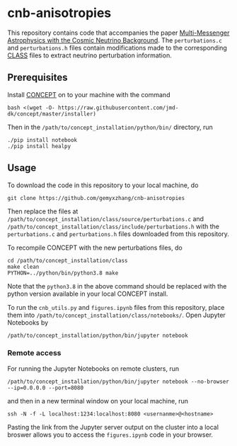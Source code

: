 # cnb-anisotropies

This repository contains code that accompanies the paper [Multi-Messenger Astrophysics with the Cosmic Neutrino Background](https://arxiv.org/abs/2103.01274). The `perturbations.c` and `perturbations.h` files contain modifications made to the corresponding [CLASS](http://class-code.net/) files to extract neutrino perturbation information. 

## Prerequisites

Install [CO*N*CEPT](https://jmd-dk.github.io/concept/) on to your machine with the command 
```
bash <(wget -O- https://raw.githubusercontent.com/jmd-dk/concept/master/installer)
```
Then in the `/path/to/concept_installation/python/bin/` directory, run 
```
./pip install notebook 
./pip install healpy
```

## Usage 

To download the code in this repository to your local machine, do 
```
git clone https://github.com/gemyxzhang/cnb-anisotropies
``` 
Then replace the files at `/path/to/concept_installation/class/source/perturbations.c` and `/path/to/concept_installation/class/include/perturbations.h` with the `perturbations.c` and `perturbations.h` files downloaded from this repository. 

To recompile CO*N*CEPT with the new perturbations files, do 
```
cd /path/to/concept_installation/class 
make clean 
PYTHON=../python/bin/python3.8 make
```
Note that the `python3.8` in the above command should be replaced with the python version available in your local CO*N*CEPT install. 

To run the `cnb_utils.py` and `figures.ipynb` files from this repository, place them into `/path/to/concept_installation/class/notebooks/`. Open Jupyter Notebooks by 

```
/path/to/concept_installation/python/bin/jupyter notebook
```

### Remote access 

For running the Jupyter Notebooks on remote clusters, run 
```
/path/to/concept_installation/python/bin/jupyter notebook --no-browser --ip=0.0.0.0 --port=8080
```
and then in a new terminal window on your local machine, run 
```
ssh -N -f -L localhost:1234:localhost:8080 <usernanme>@<hostname>
```
Pasting the link from the Jupyter server output on the cluster into a local broswer allows you to access the `figures.ipynb` code in your browser. 
